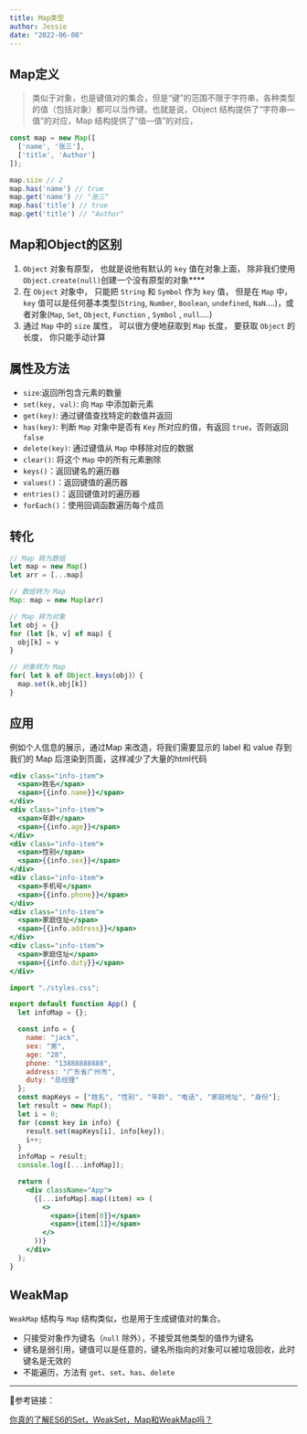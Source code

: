 ```yaml
---
title: Map类型
author: Jessie
date: "2022-06-08"
---
```

## Map定义

> 类似于对象，也是键值对的集合，但是“键”的范围不限于字符串，各种类型的值（包括对象）都可以当作键。也就是说，Object 结构提供了“字符串—值”的对应，Map 结构提供了“值—值”的对应，
> 

```jsx
const map = new Map([
  ['name', '张三'],
  ['title', 'Author']
]);

map.size // 2
map.has('name') // true
map.get('name') // "张三"
map.has('title') // true
map.get('title') // "Author"
```

## Map和Object的区别

1.  `Object` 对象有原型， 也就是说他有默认的 `key` 值在对象上面， 除非我们使用 `Object.create(null)`创建一个没有原型的对象****
2. 在 `Object` 对象中， 只能把 `String` 和 `Symbol` 作为 `key` 值， 但是在 `Map` 中，`key` 值可以是任何基本类型(`String`, `Number`, `Boolean`, `undefined`, `NaN`….)，或者对象(`Map`, `Set`, `Object`, `Function` , `Symbol` , `null`….)
3. 通过 `Map` 中的 `size` 属性， 可以很方便地获取到 `Map` 长度， 要获取 `Object` 的长度， 你只能手动计算

## 属性及方法

- `size`:返回所包含元素的数量
- `set(key, val)`: 向 `Map` 中添加新元素
- `get(key)`: 通过键值查找特定的数值并返回
- `has(key)`: 判断 `Map` 对象中是否有 `Key` 所对应的值，有返回 `true`，否则返回 `false`
- `delete(key)`: 通过键值从 `Map` 中移除对应的数据
- `clear()`: 将这个 `Map` 中的所有元素删除
- `keys()`：返回键名的遍历器
- `values()`：返回键值的遍历器
- `entries()`：返回键值对的遍历器
- `forEach()`：使用回调函数遍历每个成员

## 转化

```jsx
// Map 转为数组
let map = new Map()
let arr = [...map]

// 数组转为 Map
Map: map = new Map(arr)

// Map 转为对象
let obj = {}
for (let [k, v] of map) {
  obj[k] = v
}

// 对象转为 Map
for( let k of Object.keys(obj)）{
  map.set(k,obj[k])
}
```

## 应用

例如个人信息的展示，通过Map 来改造，将我们需要显示的 label 和 value 存到我们的 Map 后渲染到页面，这样减少了大量的html代码

```jsx
<div class="info-item">
  <span>姓名</span>
  <span>{{info.name}}</span>
</div>
<div class="info-item">
  <span>年龄</span>
  <span>{{info.age}}</span>
</div>
<div class="info-item">
  <span>性别</span>
  <span>{{info.sex}}</span>
</div>
<div class="info-item">
  <span>手机号</span>
  <span>{{info.phone}}</span>
</div>
<div class="info-item">
  <span>家庭住址</span>
  <span>{{info.address}}</span>
</div>
<div class="info-item">
  <span>家庭住址</span>
  <span>{{info.duty}}</span>
</div>
```

```jsx
import "./styles.css";

export default function App() {
  let infoMap = {};

  const info = {
    name: "jack",
    sex: "男",
    age: "28",
    phone: "13888888888",
    address: "广东省广州市",
    duty: "总经理"
  };
  const mapKeys = ["姓名", "性别", "年龄", "电话", "家庭地址", "身份"];
  let result = new Map();
  let i = 0;
  for (const key in info) {
    result.set(mapKeys[i], info[key]);
    i++;
  }
  infoMap = result;
  console.log([...infoMap]);

  return (
    <div className="App">
      {[...infoMap].map((item) => (
        <>
          <span>{item[0]}</span>
          <span>{item[1]}</span>
        </>
      ))}
    </div>
  );
}
```

## WeakMap

`WeakMap` 结构与 `Map` 结构类似，也是用于生成键值对的集合。

- 只接受对象作为键名（`null` 除外），不接受其他类型的值作为键名
- 键名是弱引用，键值可以是任意的，键名所指向的对象可以被垃圾回收，此时键名是无效的
- 不能遍历，方法有 `get`、`set`、`has`、`delete`

---
🔗参考链接：

[你真的了解ES6的Set，WeakSet，Map和WeakMap吗？](https://juejin.cn/post/6844904191610060814)